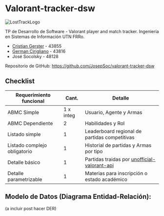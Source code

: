 # Valorant-tracker-dsw
![LostTrackLogo](https://user-images.githubusercontent.com/102441209/236648006-c2ff5c53-34f5-4399-8278-747883c49333.png)




TP de Desarrollo de Software - Valorant player and match tracker. Ingeniería en Sistemas de Información UTN FRRo. 

- [Cristian Gerster](https://github.com/ProDIGGY-vinilos)  -  43855
- [German Cirigliano](https://github.com/germancirigliano) -  43816 
- José Socolsky      -  48128

Repositorio de GitHub: https://github.com/JosepSoc/valorant-tracker-dsw


## Checklist 
| Requerimiento funcional                | Cant.      | Detalle |
| -------------                          | ---------- | ------------------------------------ |
| ABMC Simple                            | 1 x integ  | Usuario, Agente y Armas                 |
|ABMC Dependiente                        | 2          | Habilidades y Rol                            |
| Listado simple                         | 1          | Leaderboard regional de partidas competitivas|
| Listado complejo obligatorio           | 1          | Historial de partidas y Armas por tipo|
| Detalle básico                         | 1          | Partidas traidas por [unofficial-valorant-api](https://github.com/Henrik-3/unofficial-valorant-api)|
| Detalle parametrizable                 | 1          | Materias para inscripción o estado académico|






## Modelo de Datos (Diagrama Entidad-Relación):
(a incluir post hacer DER) 
